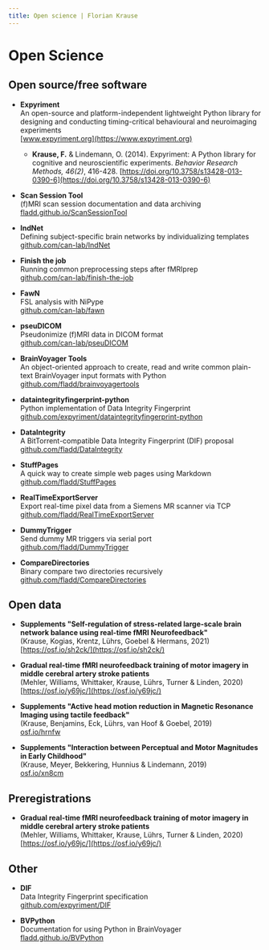 ```yaml
---
title: Open science | Florian Krause
---
```


# Open Science

## Open source/free software
* **Expyriment**  
  An open-source and platform-independent lightweight Python library for designing and conducting timing-critical behavioural and neuroimaging experiments  
  [www.expyriment.org](https://www.expyriment.org)

    * **Krause, F.** & Lindemann, O. (2014). Expyriment: A Python library for
cognitive and neuroscientific experiments. _Behavior Research Methods,
46(2)_, 416-428.
      [https://doi.org/10.3758/s13428-013-0390-6](https://doi.org/10.3758/s13428-013-0390-6)

* **Scan Session Tool**  
  (f)MRI scan session documentation and data archiving  
  [fladd.github.io/ScanSessionTool](http://fladd.github.io/ScanSessionTool)
  
* **IndNet**  
  Defining subject-specific brain networks by individualizing templates  
  [github.com/can-lab/IndNet](https://github.com/can-lab/IndNet)

* **Finish the job**  
  Running common preprocessing steps after fMRIprep  
  [github.com/can-lab/finish-the-job](https://github.com/can-lab/finish-the-job)
  
* **FawN**  
  FSL analysis with NiPype  
  [github.com/can-lab/fawn](https://github.com/can-lab/fawn)
  
* **pseuDICOM**  
  Pseudonimize (f)MRI data in DICOM format  
  [github.com/can-lab/pseuDICOM](https://github.com/can-lab/pseuDICOM)
  
* **BrainVoyager Tools**  
  An object-oriented approach to create, read and write common plain-text BrainVoyager input formats with Python  
  [github.com/fladd/brainvoyagertools](https://github.com/fladd/brainvoyagertools)
  
* **dataintegrityfingerprint-python**  
  Python implementation of Data Integrity Fingerprint  
  [github.com/expyriment/dataintegrityfingerprint-python](https://github.com/expyriment/dataintegrityfingerprint-python)
  
* **DataIntegrity**  
  A BitTorrent-compatible Data Integrity Fingerprint (DIF) proposal  
  [github.com/fladd/DataIntegrity](https://github.com/fladd/DataIntegrity)
 
* **StuffPages**  
  A quick way to create simple web pages using Markdown  
  [github.com/fladd/StuffPages](https://github.com/fladd/StuffPages)
  
* **RealTimeExportServer**  
  Export real-time pixel data from a Siemens MR scanner via TCP  
  [github.com/fladd/RealTimeExportServer](https://github.com/fladd/RealTimeExportServer)
  
* **DummyTrigger**  
  Send dummy MR triggers via serial port  
  [github.com/fladd/DummyTrigger](https://github.com/fladd/DummyTrigger)
  
* **CompareDirectories**  
  Binary compare two directories recursively  
  [github.com/fladd/CompareDirectories](https://github.com/fladd/CompareDirectories)

## Open data
* **Supplements "Self-regulation of stress-related large-scale brain network balance using real-time fMRI Neurofeedback"**  
   (Krause, Kogias, Krentz, Lührs, Goebel & Hermans, 2021)  
   [https://osf.io/sh2ck/](https://osf.io/sh2ck/)

* **Gradual real-time fMRI neurofeedback training of motor imagery in middle cerebral artery stroke patients**  
  (Mehler, Williams, Whittaker, Krause, Lührs, Turner & Linden, 2020)  
  [https://osf.io/y69jc/](https://osf.io/y69jc/)
  
* **Supplements "Active head motion reduction in Magnetic Resonance Imaging using tactile feedback"**  
  (Krause, Benjamins, Eck, Lührs, van Hoof & Goebel, 2019)  
  [osf.io/hrnfw](https://osf.io/hrnfw/)
  
* **Supplements "Interaction between Perceptual and Motor Magnitudes in Early Childhood"**  
  (Krause, Meyer, Bekkering, Hunnius & Lindemann, 2019)  
  [osf.io/xn8cm](https://osf.io/xn8cm/)

## Preregistrations
* **Gradual real-time fMRI neurofeedback training of motor imagery in middle cerebral artery stroke patients**  
  (Mehler, Williams, Whittaker, Krause, Lührs, Turner & Linden, 2020)  
  [https://osf.io/y69jc/](https://osf.io/y69jc/)
  
## Other
* **DIF**  
  Data Integrity Fingerprint specification  
  [github.com/expyriment/DIF](https://github.com/expyriment/DIF)

* **BVPython**  
  Documentation for using Python in BrainVoyager  
  [fladd.github.io/BVPython](https://fladd.github.io/BVPython)
